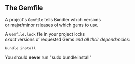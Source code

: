 ## The Gemfile

A project's <code>Gemfile</code> tells Bundler which versions <br />
or major/minor releases of which gems to use.

A <code>Gemfile.lock</code> file in your project locks <br />
<em>exact</em> versions of requested Gems <em>and all their dependencies:</em>

<pre><code class="language-bash">bundle install</code></pre>

<p class="small">
  You should <b>never</b> run "sudo bundle install"
</p>

